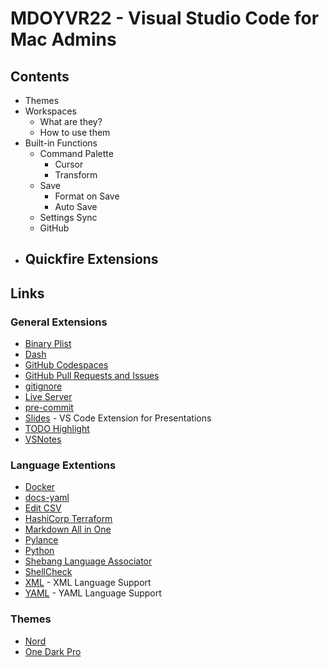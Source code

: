 # MDOYVR22 - Visual Studio Code for Mac Admins

## Contents
- Themes
- Workspaces
  - What are they?
  - How to use them
- Built-in Functions
  - Command Palette
    - Cursor
    - Transform
  - Save
    - Format on Save
    - Auto Save
  - Settings Sync
  - GitHub
- Quickfire Extensions
  - 


## Links

### General Extensions 
- [Binary Plist](https://marketplace.visualstudio.com/items?itemName=dnicolson.binary-plist)
- [Dash](https://marketplace.visualstudio.com/items?itemName=deerawan.vscode-dash)
- [GitHub Codespaces](https://marketplace.visualstudio.com/items?itemName=GitHub.codespaces)
- [GitHub Pull Requests and Issues](https://marketplace.visualstudio.com/items?itemName=GitHub.vscode-pull-request-github)
- [gitignore](https://marketplace.visualstudio.com/items?itemName=codezombiech.gitignore)
- [Live Server](https://marketplace.visualstudio.com/items?itemName=ritwickdey.LiveServer)
- [pre-commit](https://marketplace.visualstudio.com/items?itemName=elagil.pre-commit-helper)
- [Slides](https://www.nicoespeon.com/en/2019/11/vscode-as-a-presentation-tool/) - VS Code Extension for Presentations
- [TODO Highlight](https://marketplace.visualstudio.com/items?itemName=wayou.vscode-todo-highlight)
- [VSNotes](https://marketplace.visualstudio.com/items?itemName=patricklee.vsnotes)


### Language Extentions
- [Docker](https://marketplace.visualstudio.com/items?itemName=ms-azuretools.vscode-docker)
- [docs-yaml](https://marketplace.visualstudio.com/items?itemName=docsmsft.docs-yaml)
- [Edit CSV](https://marketplace.visualstudio.com/items?itemName=janisdd.vscode-edit-csv)
- [HashiCorp Terraform](https://marketplace.visualstudio.com/items?itemName=HashiCorp.terraform)
- [Markdown All in One](https://marketplace.visualstudio.com/items?itemName=yzhang.markdown-all-in-one)
- [Pylance](https://marketplace.visualstudio.com/items?itemName=ms-python.vscode-pylance)
- [Python](https://marketplace.visualstudio.com/items?itemName=ms-python.python)
- [Shebang Language Associator](https://marketplace.visualstudio.com/items?itemName=davidhewitt.shebang-language-associator)
- [ShellCheck](https://marketplace.visualstudio.com/items?itemName=timonwong.shellcheck)
- [XML](https://marketplace.visualstudio.com/items?itemName=redhat.vscode-xml) - XML Language Support
- [YAML](https://marketplace.visualstudio.com/items?itemName=redhat.vscode-yaml) - YAML Language Support

### Themes
- [Nord](https://marketplace.visualstudio.com/items?itemName=arcticicestudio.nord-visual-studio-code)
- [One Dark Pro](https://marketplace.visualstudio.com/items?itemName=zhuangtongfa.Material-theme)


